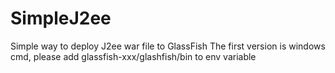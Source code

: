 # SimpleJ2ee
Simple way to deploy J2ee war file to GlassFish
The first version is windows cmd, please add glassfish-xxx/glashfish/bin to env variable

